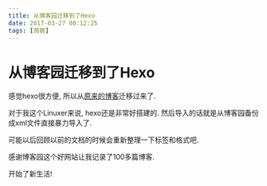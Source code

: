 ```yaml
---
title: 从博客园迁移到了Hexo
date: 2017-03-27 08:12:25
tags: [蒟蒻]
---
```


# 从博客园迁移到了Hexo

感觉hexo很方便, 所以从[原来的博客](http://cnblogs.com/gengchen)迁移过来了.

对于我这个Linuxer来说, hexo还是非常好搭建的. 然后导入的话就是从博客园备份成xml文件直接暴力导入了.

可能以后回顾以前的文档的时候会重新整理一下标签和格式吧.

感谢博客园这个好网站让我记录了100多篇博客.

开始了新生活!